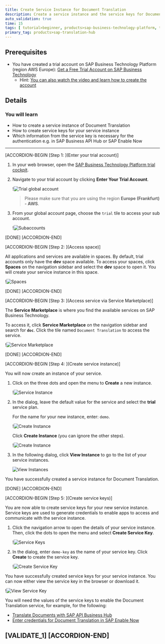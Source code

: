 ```yaml
---
title: Create Service Instance for Document Translation
description: Create a service instance and the service keys for Document Translation (one of the SAP Translation Hub services) using the SAP Business Technology Platform trial cockpit.
auto_validation: true
time: 15
tags: [ tutorial>beginner, products>sap-business-technology-platform, topic>machine-learning]
primary_tag: products>sap-translation-hub
---
```


## Prerequisites
 - You have created a trial account on SAP Business Technology Platform (region AWS Europe): [Get a Free Trial Account on SAP Business Technology](hcp-create-trial-account)
    - Hint: [You can also watch the video and learn how to create the account](https://www.youtube.com/watch?v=n5luSQKYvQQ&feature=emb_logo)


## Details
### You will learn
- How to create a service instance of Document Translation
- How to create service keys for your service instance
- Which information from the service key is necessary for the authentication e.g. in SAP Business API Hub or SAP Enable Now
---

[ACCORDION-BEGIN [Step 1: ](Enter your trial account)]

1. In your web browser, open the [SAP Business Technology Platform trial cockpit](https://cockpit.hanatrial.ondemand.com/).

2. Navigate to your trial account by clicking **Enter Your Trial Account**.

    !![Trial global account](01_trial_account.png)

    >Please make sure that you are using the region **Europe (Frankfurt) - AWS**.

3. From your global account page, choose the `trial` tile to access your sub account.

    !![Subaccounts](02-enter-trial-account.png)

[DONE]
[ACCORDION-END]

[ACCORDION-BEGIN [Step 2: ](Access space)]

All applications and services are available in spaces. By default, trial accounts only have the **dev** space available. To access your spaces, click **Spaces** on the navigation sidebar and select the **dev** space to open it. You will create your service instance in this space.

!![Spaces](03-access-space.png)

[DONE]
[ACCORDION-END]


[ACCORDION-BEGIN [Step 3: ](Access service via Service Marketplace)]

The **Service Marketplace** is where you find the available services on SAP Business Technology.

To access it, click **Service Marketplace** on the navigation sidebar and search for **`doc`**. Click the tile named `Document Translation` to access the service.

!![Service Marketplace](04-access-service-marketplace.png)

[DONE]
[ACCORDION-END]


[ACCORDION-BEGIN [Step 4: ](Create service instance)]

You will now create an instance of your service.

1. Click on the three dots and open the menu to **Create** a new instance.

    !![Service Instance](05-create-instance.png)

2. In the dialog, leave the default value for the service and select the **trial** service plan.

    For the name for your new instance, enter: `demo`.

    !![Create Instance](06-create-instance-dialog.png)

    Click **Create Instance** (you can ignore the other steps).

    !![Create Instance](07-create-instance-final.png)

3. In the following dialog, click **View Instance** to go to the list of your service instances.

    ![View Instances](08-view-instances.png)

You have successfully created a service instance for Document Translation.

[DONE]
[ACCORDION-END]


[ACCORDION-BEGIN [Step 5: ](Create service keys)]

You are now able to create service keys for your new service instance. Service keys are used to generate credentials to enable apps to access and communicate with the service instance.

1. Click the navigation arrow to open the details of your service instance. Then, click the dots to open the menu and select **Create Service Key**.

      !![Service Keys](09-create-service-keys.png)

2. In the dialog, enter `demo-key` as the name of your service key. Click **Create** to create the service key.

      !![Create Service Key](10-create-service-key-name.png)

You have successfully created service keys for your service instance. You can now either view the service key in the browser or download it.

!![View Service Key](11-view-service-key.png)

You will need the values of the service keys to enable the Document Translation service, for example, for the following:

- [Translate Documents with SAP API Business Hub](sth-document-translation-apihub)
- [Enter credentials for Document Translation in SAP Enable Now](https://enablenowexpert.com/?p=714)

[VALIDATE_1]
[ACCORDION-END]
---
